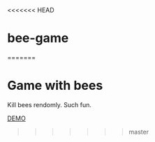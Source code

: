 <<<<<<< HEAD
# bee-game
=======
# Game with bees

Kill bees rendomly. Such fun.

<a href="http://anilkabobo.github.io/bee-game/">DEMO</a>
>>>>>>> master
